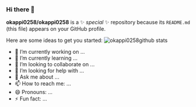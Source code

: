 ### Hi there 👋


**okappi0258/okappi0258** is a ✨ _special_ ✨ repository because its `README.md` (this file) appears on your GitHub profile.

Here are some ideas to get you started:
![okappi0258github stats](https://github-readme-stats.vercel.app/api?username=okappi0258)
- 🔭 I’m currently working on ...
- 🌱 I’m currently learning ...
- 👯 I’m looking to collaborate on ...
- 🤔 I’m looking for help with ...
- 💬 Ask me about ...
- 📫 How to reach me: ...
- 😄 Pronouns: ...
- ⚡ Fun fact: ...

